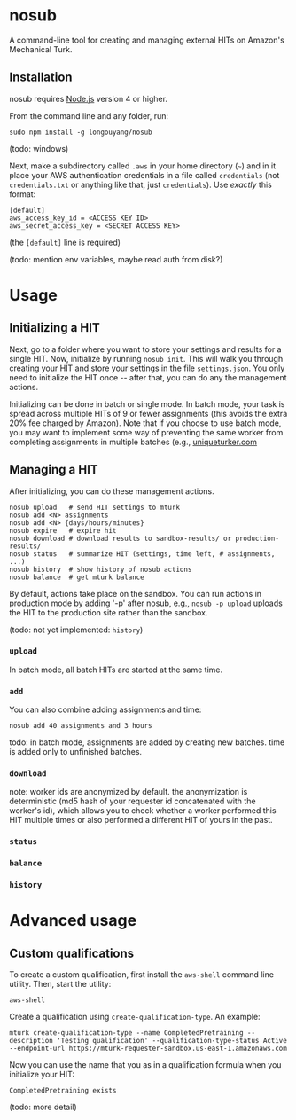 # nosub

A command-line tool for creating and managing external HITs on Amazon's Mechanical Turk.

## Installation

nosub requires [Node.js](https://nodejs.org) version 4 or higher.

From the command line and any folder, run:

```
sudo npm install -g longouyang/nosub
```

(todo: windows)

Next, make a subdirectory called `.aws` in your home directory (`~`) and in it place your AWS authentication credentials in a file called `credentials` (not `credentials.txt` or anything like that, just `credentials`). Use *exactly* this format:

```
[default]
aws_access_key_id = <ACCESS KEY ID>
aws_secret_access_key = <SECRET ACCESS KEY>
```

(the `[default]` line is required)

(todo: mention env variables, maybe read auth from disk?)

# Usage

## Initializing a HIT

Next, go to a folder where you want to store your settings and results for a single HIT.
Now, initialize by running `nosub init`.
This will walk you through creating your HIT and store your settings in the file `settings.json`.
You only need to initialize the HIT once -- after that, you can do any the management actions.

Initializing can be done in batch or single mode.
In batch mode, your task is spread across multiple HITs of 9 or fewer assignments (this avoids the extra 20% fee charged by Amazon).
Note that if you choose to use batch mode, you may want to implement some way of preventing the same worker from completing assignments in multiple batches (e.g., [uniqueturker.com](https://uniqueturker.myleott.com)

## Managing a HIT

After initializing, you can do these management actions.

```
nosub upload   # send HIT settings to mturk
nosub add <N> assignments
nosub add <N> {days/hours/minutes}
nosub expire   # expire hit
nosub download # download results to sandbox-results/ or production-results/
nosub status   # summarize HIT (settings, time left, # assignments, ...)
nosub history  # show history of nosub actions
nosub balance  # get mturk balance
```

By default, actions take place on the sandbox. You can run actions in production mode by adding '-p' after nosub, e.g., `nosub -p upload` uploads the HIT to the production site rather than the sandbox.

(todo: not yet implemented: `history`)

### `upload`

In batch mode, all batch HITs are started at the same time.

### `add`

You can also combine adding assignments and time:

```
nosub add 40 assignments and 3 hours
```

todo: in batch mode, assignments are added by creating new batches. time is added only to unfinished batches.

### `download`

note: worker ids are anonymized by default.
the anonymization is deterministic (md5 hash of your requester id concatenated with the worker's id), which allows you to check whether a worker performed this HIT multiple times or also performed a different HIT of yours in the past.

### `status`

### `balance`

### `history`

# Advanced usage

## Custom qualifications

To create a custom qualification, first install the `aws-shell` command line utility.
Then, start the utility:

```
aws-shell
```

Create a qualification using `create-qualification-type`. An example:

```
mturk create-qualification-type --name CompletedPretraining --description 'Testing qualification' --qualification-type-status Active --endpoint-url https://mturk-requester-sandbox.us-east-1.amazonaws.com
```

Now you can use the name that you  as in a qualification formula when you initialize your HIT:

```
CompletedPretraining exists
```

(todo: more detail)
